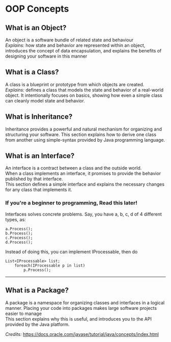 # OOP Concepts
## What is an Object?
An object is a software bundle of related state and behaviour<br>
_Explains:_ how state and behavior are represented within an object, introduces the concept of data encapsulation, and explains the benefits of designing your software in this manner

## What is a Class?
A class is a blueprint or prototype from which objects are created.<br>
_Explains:_ defines a class that models the state and behavior of a real-world object. It intentionally focuses on basics, showing how even a simple class can cleanly model state and behavior.

## What is Inheritance?
Inheritance provides a powerful and natural mechanism for organizing and structuring your software. This section explains how to derive one class from another using simple-syntax provided by Java programming language.

## What is an Interface?
An interface is a contract between a class and the outside world.<br>
When a class implements an interface, it promises to provide the behavior published by that interface.<br>
This section defines a simple interface and explains the necessary changes for any class that implements it.

### If you're a beginner to programming, Read this later!
Interfaces solves concrete problems. Say, you have a, b, c, d of 4 different types, as:<br>
```
a.Process();
b.Process();
c.Process();
d.Process();
```

Instead of doing this, you can implement IProcessable, then do
```	
List<IProcessable> list;
    foreach(IProcessable p in list)
	    p.Process();
```
***

## What is a Package?
A package is a namespace for organizing classes and interfaces in a logical manner. Placing your code into packages makes large software projects easier to manage<br>
This section explains why this is useful, and introduces you to the API provided by the Java platform.

_Credits:_ https://docs.oracle.com/javase/tutorial/java/concepts/index.html
